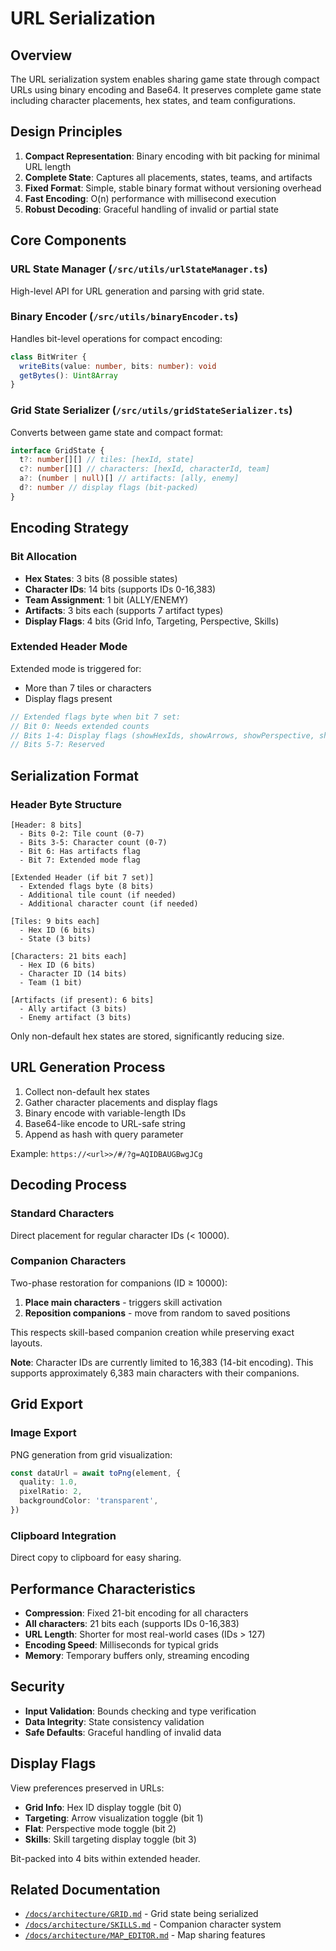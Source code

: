 # URL Serialization

## Overview

The URL serialization system enables sharing game state through compact URLs using binary encoding and Base64. It preserves complete game state including character placements, hex states, and team configurations.

## Design Principles

1. **Compact Representation**: Binary encoding with bit packing for minimal URL length
2. **Complete State**: Captures all placements, states, teams, and artifacts
3. **Fixed Format**: Simple, stable binary format without versioning overhead
4. **Fast Encoding**: O(n) performance with millisecond execution
5. **Robust Decoding**: Graceful handling of invalid or partial state

## Core Components

### URL State Manager (`/src/utils/urlStateManager.ts`)

High-level API for URL generation and parsing with grid state.

### Binary Encoder (`/src/utils/binaryEncoder.ts`)

Handles bit-level operations for compact encoding:

```typescript
class BitWriter {
  writeBits(value: number, bits: number): void
  getBytes(): Uint8Array
}
```

### Grid State Serializer (`/src/utils/gridStateSerializer.ts`)

Converts between game state and compact format:

```typescript
interface GridState {
  t?: number[][] // tiles: [hexId, state]
  c?: number[][] // characters: [hexId, characterId, team]
  a?: (number | null)[] // artifacts: [ally, enemy]
  d?: number // display flags (bit-packed)
}
```

## Encoding Strategy

### Bit Allocation

- **Hex States**: 3 bits (8 possible states)
- **Character IDs**: 14 bits (supports IDs 0-16,383)
- **Team Assignment**: 1 bit (ALLY/ENEMY)
- **Artifacts**: 3 bits each (supports 7 artifact types)
- **Display Flags**: 4 bits (Grid Info, Targeting, Perspective, Skills)

### Extended Header Mode

Extended mode is triggered for:

- More than 7 tiles or characters
- Display flags present

```typescript
// Extended flags byte when bit 7 set:
// Bit 0: Needs extended counts
// Bits 1-4: Display flags (showHexIds, showArrows, showPerspective, showSkills)
// Bits 5-7: Reserved
```

## Serialization Format

### Header Byte Structure

```
[Header: 8 bits]
  - Bits 0-2: Tile count (0-7)
  - Bits 3-5: Character count (0-7)
  - Bit 6: Has artifacts flag
  - Bit 7: Extended mode flag

[Extended Header (if bit 7 set)]
  - Extended flags byte (8 bits)
  - Additional tile count (if needed)
  - Additional character count (if needed)

[Tiles: 9 bits each]
  - Hex ID (6 bits)
  - State (3 bits)

[Characters: 21 bits each]
  - Hex ID (6 bits)
  - Character ID (14 bits)
  - Team (1 bit)

[Artifacts (if present): 6 bits]
  - Ally artifact (3 bits)
  - Enemy artifact (3 bits)
```

Only non-default hex states are stored, significantly reducing size.

## URL Generation Process

1. Collect non-default hex states
2. Gather character placements and display flags
3. Binary encode with variable-length IDs
4. Base64-like encode to URL-safe string
5. Append as hash with query parameter

Example: `https://<url>>/#/?g=AQIDBAUGBwgJCg`

## Decoding Process

### Standard Characters

Direct placement for regular character IDs (< 10000).

### Companion Characters

Two-phase restoration for companions (ID ≥ 10000):

1. **Place main characters** - triggers skill activation
2. **Reposition companions** - move from random to saved positions

This respects skill-based companion creation while preserving exact layouts.

**Note**: Character IDs are currently limited to 16,383 (14-bit encoding). This supports approximately 6,383 main characters with their companions.

## Grid Export

### Image Export

PNG generation from grid visualization:

```typescript
const dataUrl = await toPng(element, {
  quality: 1.0,
  pixelRatio: 2,
  backgroundColor: 'transparent',
})
```

### Clipboard Integration

Direct copy to clipboard for easy sharing.

## Performance Characteristics

- **Compression**: Fixed 21-bit encoding for all characters
- **All characters**: 21 bits each (supports IDs 0-16,383)
- **URL Length**: Shorter for most real-world cases (IDs > 127)
- **Encoding Speed**: Milliseconds for typical grids
- **Memory**: Temporary buffers only, streaming encoding

## Security

- **Input Validation**: Bounds checking and type verification
- **Data Integrity**: State consistency validation
- **Safe Defaults**: Graceful handling of invalid data

## Display Flags

View preferences preserved in URLs:

- **Grid Info**: Hex ID display toggle (bit 0)
- **Targeting**: Arrow visualization toggle (bit 1)
- **Flat**: Perspective mode toggle (bit 2)
- **Skills**: Skill targeting display toggle (bit 3)

Bit-packed into 4 bits within extended header.

## Related Documentation

- [`/docs/architecture/GRID.md`](./GRID.md) - Grid state being serialized
- [`/docs/architecture/SKILLS.md`](./SKILLS.md) - Companion character system
- [`/docs/architecture/MAP_EDITOR.md`](./MAP_EDITOR.md) - Map sharing features

